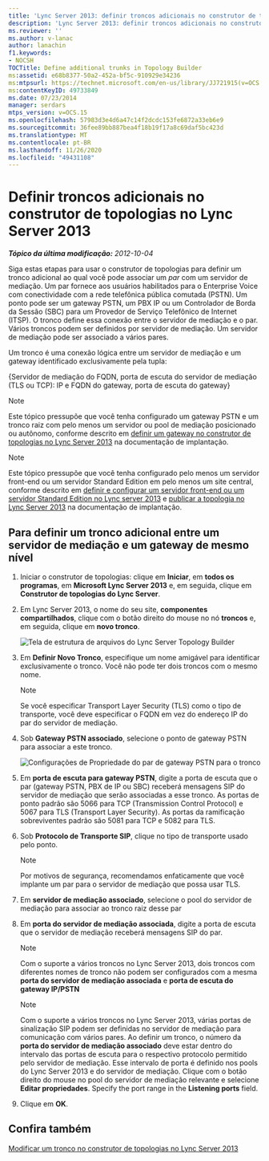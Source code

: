 ```yaml
---
title: 'Lync Server 2013: definir troncos adicionais no construtor de topologias'
description: 'Lync Server 2013: definir troncos adicionais no construtor de topologias.'
ms.reviewer: ''
ms.author: v-lanac
author: lanachin
f1.keywords:
- NOCSH
TOCTitle: Define additional trunks in Topology Builder
ms:assetid: e68b8377-50a2-452a-bf5c-910929e34236
ms:mtpsurl: https://technet.microsoft.com/en-us/library/JJ721915(v=OCS.15)
ms:contentKeyID: 49733849
ms.date: 07/23/2014
manager: serdars
mtps_version: v=OCS.15
ms.openlocfilehash: 57983d3e4d6a47c14f2dcdc153fe6872a33eb6e9
ms.sourcegitcommit: 36fee89bb887bea4f18b19f17a8c69daf5bc423d
ms.translationtype: MT
ms.contentlocale: pt-BR
ms.lasthandoff: 11/26/2020
ms.locfileid: "49431108"
---
```

# <a name="define-additional-trunks-in-topology-builder-in-lync-server-2013"></a>Definir troncos adicionais no construtor de topologias no Lync Server 2013

<div data-xmlns="http://www.w3.org/1999/xhtml">

<div class="topic" data-xmlns="http://www.w3.org/1999/xhtml" data-msxsl="urn:schemas-microsoft-com:xslt" data-cs="https://msdn.microsoft.com/">

<div data-asp="https://msdn2.microsoft.com/asp">



</div>

<div id="mainSection">

<div id="mainBody">

<span> </span>

_**Tópico da última modificação:** 2012-10-04_

Siga estas etapas para usar o construtor de topologias para definir um tronco adicional ao qual você pode associar um *par* com um servidor de mediação. Um par fornece aos usuários habilitados para o Enterprise Voice com conectividade com a rede telefônica pública comutada (PSTN). Um ponto pode ser um gateway PSTN, um PBX IP ou um Controlador de Borda da Sessão (SBC) para um Provedor de Serviço Telefônico de Internet (ITSP). O tronco define essa conexão entre o servidor de mediação e o par. Vários troncos podem ser definidos por servidor de mediação. Um servidor de mediação pode ser associado a vários pares.

Um tronco é uma conexão lógica entre um servidor de mediação e um gateway identificado exclusivamente pela tupla:

{Servidor de mediação do FQDN, porta de escuta do servidor de mediação (TLS ou TCP): IP e FQDN do gateway, porta de escuta do gateway}

<div>


> [!NOTE]  
> Este tópico pressupõe que você tenha configurado um gateway PSTN e um tronco raiz com pelo menos um servidor ou pool de mediação posicionado ou autônomo, conforme descrito em <A href="lync-server-2013-define-a-gateway-in-topology-builder.md">definir um gateway no construtor de topologias no Lync Server 2013</A> na documentação de implantação.



</div>

<div>


> [!NOTE]  
> Este tópico pressupõe que você tenha configurado pelo menos um servidor front-end ou um servidor Standard Edition em pelo menos um site central, conforme descrito em <A href="lync-server-2013-define-and-configure-a-front-end-pool-or-standard-edition-server.md">definir e configurar um servidor front-end ou um servidor Standard Edition no Lync server 2013</A> e <A href="lync-server-2013-publish-the-topology.md">publicar a topologia no Lync Server 2013</A> na documentação de implantação.



</div>

<div>

## <a name="to-define-an-additional-trunk-between-a-mediation-server-and-a-gateway-peer"></a>Para definir um tronco adicional entre um servidor de mediação e um gateway de mesmo nível

1.  Iniciar o construtor de topologias: clique em **Iniciar**, em **todos os programas**, em **Microsoft Lync Server 2013** e, em seguida, clique em **Construtor de topologias do Lync Server**.

2.  Em Lync Server 2013, o nome do seu site, **componentes compartilhados**, clique com o botão direito do mouse no nó **troncos** e, em seguida, clique em **novo tronco**.
    
    ![Tela de estrutura de arquivos do Lync Server Topology Builder](images/JJ721915.90d5b349-aa1e-407a-87ed-fa112f478560(OCS.15).png "Tela de estrutura de arquivos do Lync Server Topology Builder")

3.  Em **Definir Novo Tronco**, especifique um nome amigável para identificar exclusivamente o tronco. Você não pode ter dois troncos com o mesmo nome.
    
    <div>
    

    > [!NOTE]  
    > Se você especificar Transport Layer Security (TLS) como o tipo de transporte, você deve especificar o FQDN em vez do endereço IP do par do servidor de mediação.

    
    </div>

4.  Sob **Gateway PSTN associado**, selecione o ponto de gateway PSTN para associar a este tronco.
    
    ![Configurações de Propriedade do par de gateway PSTN para o tronco](images/JJ721915.7c3fe8ee-8f4c-4413-8462-8347228e61bb(OCS.15).png "Configurações de Propriedade do par de gateway PSTN para o tronco")

5.  Em **porta de escuta para gateway PSTN**, digite a porta de escuta que o par (gateway PSTN, PBX de IP ou SBC) receberá mensagens SIP do servidor de mediação que serão associadas a esse tronco. As portas de ponto padrão são 5066 para TCP (Transmission Control Protocol) e 5067 para TLS (Transport Layer Security). As portas da ramificação sobreviventes padrão são 5081 para TCP e 5082 para TLS.

6.  Sob **Protocolo de Transporte SIP**, clique no tipo de transporte usado pelo ponto.
    
    <div>
    

    > [!NOTE]  
    > Por motivos de segurança, recomendamos enfaticamente que você implante um par para o servidor de mediação que possa usar TLS.

    
    </div>

7.  Em **servidor de mediação associado**, selecione o pool do servidor de mediação para associar ao tronco raiz desse par

8.  Em **porta do servidor de mediação associada**, digite a porta de escuta que o servidor de mediação receberá mensagens SIP do par.
    
    <div>
    

    > [!NOTE]  
    > Com o suporte a vários troncos no Lync Server 2013, dois troncos com diferentes nomes de tronco não podem ser configurados com a mesma <STRONG>porta do servidor de mediação associada</STRONG> e <STRONG>porta de escuta do gateway IP/PSTN</STRONG>

    
    </div>
    
    <div>
    

    > [!NOTE]  
    > Com o suporte a vários troncos no Lync Server 2013, várias portas de sinalização SIP podem ser definidas no servidor de mediação para comunicação com vários pares. Ao definir um tronco, o número da <STRONG>porta do servidor de mediação associado</STRONG> deve estar dentro do intervalo das portas de escuta para o respectivo protocolo permitido pelo servidor de mediação. Esse intervalo de porta é definido nos pools do Lync Server 2013 e do servidor de mediação. Clique com o botão direito do mouse no pool do servidor de mediação relevante e selecione <STRONG>Editar propriedades</STRONG>. Specify the port range in the <STRONG>Listening ports</STRONG> field.

    
    </div>

9.  Clique em **OK**.

</div>

<div>

## <a name="see-also"></a>Confira também


[Modificar um tronco no construtor de topologias no Lync Server 2013](lync-server-2013-modify-a-trunk-in-topology-builder.md)  
  

</div>

</div>

<span> </span>

</div>

</div>

</div>

